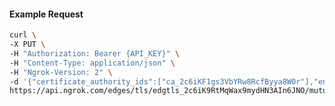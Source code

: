 <!-- Code generated for API Clients. DO NOT EDIT. -->

#### Example Request

```bash
curl \
-X PUT \
-H "Authorization: Bearer {API_KEY}" \
-H "Content-Type: application/json" \
-H "Ngrok-Version: 2" \
-d '{"certificate_authority_ids":["ca_2c6iKF1gs3VbYRw8RcfByya8W0r"],"enabled":true}' \
https://api.ngrok.com/edges/tls/edgtls_2c6iK9RtMqWax9mydHN3AIn6JNO/mutual_tls
```
